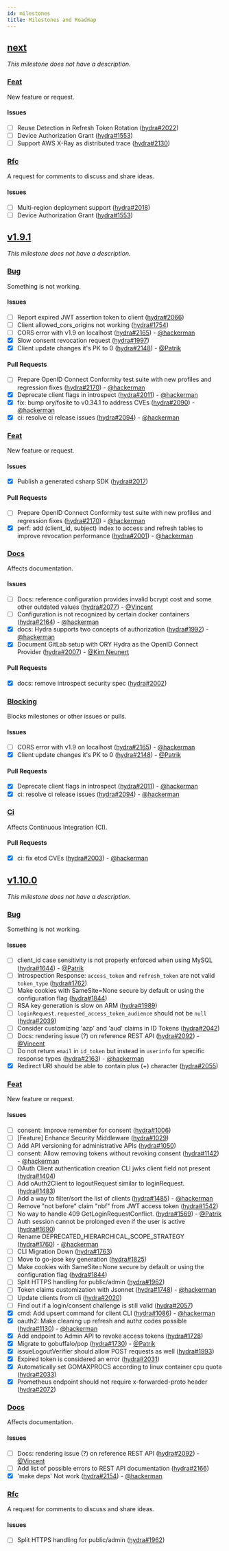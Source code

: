 ```yaml
---
id: milestones
title: Milestones and Roadmap
---
```


## [next](https://github.com/ory/hydra/milestone/41)

_This milestone does not have a description._

### [Feat](https://github.com/ory/hydra/labels/feat)

New feature or request.

#### Issues

- [ ] Reuse Detection in Refresh Token Rotation ([hydra#2022](https://github.com/ory/hydra/issues/2022))
- [ ] Device Authorization Grant ([hydra#1553](https://github.com/ory/hydra/issues/1553))
- [ ] Support AWS X-Ray as distributed trace ([hydra#2130](https://github.com/ory/hydra/issues/2130))

### [Rfc](https://github.com/ory/hydra/labels/rfc)

A request for comments to discuss and share ideas.

#### Issues

- [ ] Multi-region deployment support ([hydra#2018](https://github.com/ory/hydra/issues/2018))
- [ ] Device Authorization Grant ([hydra#1553](https://github.com/ory/hydra/issues/1553))

## [v1.9.1](https://github.com/ory/hydra/milestone/40)

_This milestone does not have a description._

### [Bug](https://github.com/ory/hydra/labels/bug)

Something is not working.

#### Issues

- [ ] Report expired JWT assertion token to client ([hydra#2066](https://github.com/ory/hydra/issues/2066))
- [ ] Client allowed_cors_origins not working ([hydra#1754](https://github.com/ory/hydra/issues/1754))
- [ ] CORS error with v1.9 on localhost ([hydra#2165](https://github.com/ory/hydra/issues/2165)) - [@hackerman](https://github.com/aeneasr)
- [x] Slow consent revocation request ([hydra#1997](https://github.com/ory/hydra/issues/1997))
- [x] Client update changes it's PK to 0 ([hydra#2148](https://github.com/ory/hydra/issues/2148)) - [@Patrik](https://github.com/zepatrik)

#### Pull Requests

- [ ] Prepare OpenID Connect Conformity test suite with new profiles and regression fixes ([hydra#2170](https://github.com/ory/hydra/pull/2170)) - [@hackerman](https://github.com/aeneasr)
- [x] Deprecate client flags in introspect ([hydra#2011](https://github.com/ory/hydra/pull/2011)) - [@hackerman](https://github.com/aeneasr)
- [x] fix: bump ory/fosite to v0.34.1 to address CVEs ([hydra#2090](https://github.com/ory/hydra/pull/2090)) - [@hackerman](https://github.com/aeneasr)
- [x] ci: resolve ci release issues ([hydra#2094](https://github.com/ory/hydra/pull/2094)) - [@hackerman](https://github.com/aeneasr)

### [Feat](https://github.com/ory/hydra/labels/feat)

New feature or request.

#### Issues

- [x] Publish a generated csharp SDK ([hydra#2017](https://github.com/ory/hydra/issues/2017))

#### Pull Requests

- [ ] Prepare OpenID Connect Conformity test suite with new profiles and regression fixes ([hydra#2170](https://github.com/ory/hydra/pull/2170)) - [@hackerman](https://github.com/aeneasr)
- [x] perf: add (client_id, subject) index to access and refresh tables to improve revocation performance ([hydra#2001](https://github.com/ory/hydra/pull/2001)) - [@hackerman](https://github.com/aeneasr)

### [Docs](https://github.com/ory/hydra/labels/docs)

Affects documentation.

#### Issues

- [ ] Docs: reference configuration provides invalid bcrypt cost and some other outdated values ([hydra#2077](https://github.com/ory/hydra/issues/2077)) - [@Vincent](https://github.com/vinckr)
- [ ] Configuration is not recognized by certain docker containers ([hydra#2164](https://github.com/ory/hydra/issues/2164)) - [@hackerman](https://github.com/aeneasr)
- [x] docs: Hydra supports two concepts of authorization ([hydra#1992](https://github.com/ory/hydra/issues/1992)) - [@hackerman](https://github.com/aeneasr)
- [x] Document GitLab setup with ORY Hydra as the OpenID Connect Provider ([hydra#2007](https://github.com/ory/hydra/issues/2007)) - [@Kim Neunert](https://github.com/k9ert)

#### Pull Requests

- [x] docs: remove introspect security spec ([hydra#2002](https://github.com/ory/hydra/pull/2002))

### [Blocking](https://github.com/ory/hydra/labels/blocking)

Blocks milestones or other issues or pulls.

#### Issues

- [ ] CORS error with v1.9 on localhost ([hydra#2165](https://github.com/ory/hydra/issues/2165)) - [@hackerman](https://github.com/aeneasr)
- [x] Client update changes it's PK to 0 ([hydra#2148](https://github.com/ory/hydra/issues/2148)) - [@Patrik](https://github.com/zepatrik)

#### Pull Requests

- [x] Deprecate client flags in introspect ([hydra#2011](https://github.com/ory/hydra/pull/2011)) - [@hackerman](https://github.com/aeneasr)
- [x] ci: resolve ci release issues ([hydra#2094](https://github.com/ory/hydra/pull/2094)) - [@hackerman](https://github.com/aeneasr)

### [Ci](https://github.com/ory/hydra/labels/ci)

Affects Continuous Integration (CI).

#### Pull Requests

- [x] ci: fix etcd CVEs ([hydra#2003](https://github.com/ory/hydra/pull/2003)) - [@hackerman](https://github.com/aeneasr)

## [v1.10.0](https://github.com/ory/hydra/milestone/39)

_This milestone does not have a description._

### [Bug](https://github.com/ory/hydra/labels/bug)

Something is not working.

#### Issues

- [ ] client_id case sensitivity is not properly enforced when using MySQL ([hydra#1644](https://github.com/ory/hydra/issues/1644)) - [@Patrik](https://github.com/zepatrik)
- [ ] Introspection Response: `access_token` and `refresh_token` are not valid `token_type` ([hydra#1762](https://github.com/ory/hydra/issues/1762))
- [ ] Make cookies with SameSite=None secure by default or using the configuration flag ([hydra#1844](https://github.com/ory/hydra/issues/1844))
- [ ] RSA key generation is slow on ARM ([hydra#1989](https://github.com/ory/hydra/issues/1989))
- [ ] `loginRequest.requested_access_token_audience` should not be `null` ([hydra#2039](https://github.com/ory/hydra/issues/2039))
- [ ] Consider customizing 'azp' and 'aud' claims in ID Tokens ([hydra#2042](https://github.com/ory/hydra/issues/2042))
- [ ] Docs: rendering issue (?) on reference REST API ([hydra#2092](https://github.com/ory/hydra/issues/2092)) - [@Vincent](https://github.com/vinckr)
- [ ] Do not return `email` in `id_token` but instead in `userinfo` for specific response types ([hydra#2163](https://github.com/ory/hydra/issues/2163)) - [@hackerman](https://github.com/aeneasr)
- [x] Redirect URI should be able to contain plus (+) character ([hydra#2055](https://github.com/ory/hydra/issues/2055))

### [Feat](https://github.com/ory/hydra/labels/feat)

New feature or request.

#### Issues

- [ ] consent: Improve remember for consent ([hydra#1006](https://github.com/ory/hydra/issues/1006))
- [ ] [Feature] Enhance Security Middleware ([hydra#1029](https://github.com/ory/hydra/issues/1029))
- [ ] Add API versioning for administrative APIs ([hydra#1050](https://github.com/ory/hydra/issues/1050))
- [ ] consent: Allow removing tokens without revoking consent ([hydra#1142](https://github.com/ory/hydra/issues/1142)) - [@hackerman](https://github.com/aeneasr)
- [ ] OAuth Client authentication creation CLI jwks client field not present ([hydra#1404](https://github.com/ory/hydra/issues/1404))
- [ ] Add oAuth2Client to logoutRequest similar to loginRequest. ([hydra#1483](https://github.com/ory/hydra/issues/1483))
- [ ] Add a way to filter/sort the list of clients ([hydra#1485](https://github.com/ory/hydra/issues/1485)) - [@hackerman](https://github.com/aeneasr)
- [ ] Remove "not before" claim "nbf" from JWT access token ([hydra#1542](https://github.com/ory/hydra/issues/1542))
- [ ] No way to handle 409 GetLoginRequestConflict. ([hydra#1569](https://github.com/ory/hydra/issues/1569)) - [@Patrik](https://github.com/zepatrik)
- [ ] Auth session cannot be prolonged even if the user is active ([hydra#1690](https://github.com/ory/hydra/issues/1690))
- [ ] Rename DEPRECATED_HIERARCHICAL_SCOPE_STRATEGY ([hydra#1760](https://github.com/ory/hydra/issues/1760)) - [@hackerman](https://github.com/aeneasr)
- [ ] CLI Migration Down ([hydra#1763](https://github.com/ory/hydra/issues/1763))
- [ ] Move to go-jose key generation ([hydra#1825](https://github.com/ory/hydra/issues/1825))
- [ ] Make cookies with SameSite=None secure by default or using the configuration flag ([hydra#1844](https://github.com/ory/hydra/issues/1844))
- [ ] Split HTTPS handling for public/admin ([hydra#1962](https://github.com/ory/hydra/issues/1962))
- [ ] Token claims customization with Jsonnet ([hydra#1748](https://github.com/ory/hydra/issues/1748)) - [@hackerman](https://github.com/aeneasr)
- [ ] Update clients from cli ([hydra#2020](https://github.com/ory/hydra/issues/2020))
- [ ] Find out if a login/consent challenge is still valid ([hydra#2057](https://github.com/ory/hydra/issues/2057))
- [x] cmd: Add upsert command for client CLI ([hydra#1086](https://github.com/ory/hydra/issues/1086)) - [@hackerman](https://github.com/aeneasr)
- [x] oauth2: Make cleaning up refresh and authz codes possible ([hydra#1130](https://github.com/ory/hydra/issues/1130)) - [@hackerman](https://github.com/aeneasr)
- [x] Add endpoint to Admin API to revoke access tokens ([hydra#1728](https://github.com/ory/hydra/issues/1728))
- [x] Migrate to gobuffalo/pop ([hydra#1730](https://github.com/ory/hydra/issues/1730)) - [@Patrik](https://github.com/zepatrik)
- [x] issueLogoutVerifier should allow POST requests as well ([hydra#1993](https://github.com/ory/hydra/issues/1993))
- [x] Expired token is considered an error ([hydra#2031](https://github.com/ory/hydra/issues/2031))
- [x] Automatically set GOMAXPROCS according to linux container cpu quota ([hydra#2033](https://github.com/ory/hydra/issues/2033))
- [x] Prometheus endpoint should not require x-forwarded-proto header ([hydra#2072](https://github.com/ory/hydra/issues/2072))

### [Docs](https://github.com/ory/hydra/labels/docs)

Affects documentation.

#### Issues

- [ ] Docs: rendering issue (?) on reference REST API ([hydra#2092](https://github.com/ory/hydra/issues/2092)) - [@Vincent](https://github.com/vinckr)
- [ ] Add list of possible errors to REST API documentation ([hydra#2166](https://github.com/ory/hydra/issues/2166))
- [x] 'make deps' Not work ([hydra#2154](https://github.com/ory/hydra/issues/2154)) - [@hackerman](https://github.com/aeneasr)

### [Rfc](https://github.com/ory/hydra/labels/rfc)

A request for comments to discuss and share ideas.

#### Issues

- [ ] Split HTTPS handling for public/admin ([hydra#1962](https://github.com/ory/hydra/issues/1962))
